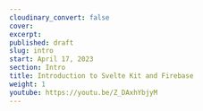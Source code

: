 ```yaml
---
cloudinary_convert: false
cover:
excerpt:
published: draft
slug: intro
start: April 17, 2023
section: Intro
title: Introduction to Svelte Kit and Firebase
weight: 1
youtube: https://youtu.be/Z_DAxhYbjyM
---
```

